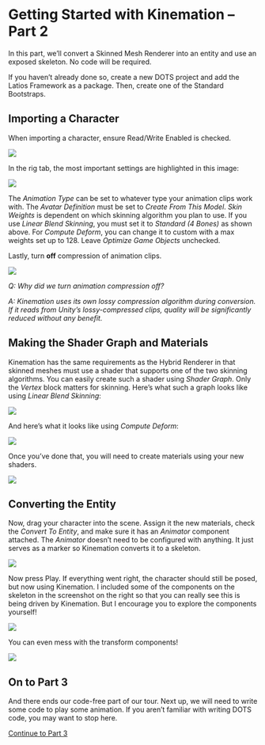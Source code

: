 # Getting Started with Kinemation – Part 2

In this part, we’ll convert a Skinned Mesh Renderer into an entity and use an
exposed skeleton. No code will be required.

If you haven’t already done so, create a new DOTS project and add the Latios
Framework as a package. Then, create one of the Standard Bootstraps.

## Importing a Character

When importing a character, ensure Read/Write Enabled is checked.

![](media/f712ae7489dc88aab00c6f3e3ef61a84.png)

In the rig tab, the most important settings are highlighted in this image:

![](media/a16538b197e863a720ff35b6d76010dd.png)

The *Animation Type* can be set to whatever type your animation clips work with.
The *Avatar Definition* must be set to *Create From This Model*. *Skin Weights*
is dependent on which skinning algorithm you plan to use. If you use *Linear
Blend Skinning*, you must set it to *Standard (4 Bones)* as shown above. For
*Compute Deform*, you can change it to custom with a max weights set up to 128.
Leave *Optimize Game Objects* unchecked.

Lastly, turn **off** compression of animation clips.

![](media/3d23064968acfbda1080d8eb22f5ce24.png)

*Q: Why did we turn animation compression off?*

*A: Kinemation uses its own lossy compression algorithm during conversion. If it
reads from Unity’s lossy-compressed clips, quality will be significantly reduced
without any benefit.*

## Making the Shader Graph and Materials

Kinemation has the same requirements as the Hybrid Renderer in that skinned
meshes must use a shader that supports one of the two skinning algorithms. You
can easily create such a shader using *Shader Graph*. Only the *Vertex* block
matters for skinning. Here’s what such a graph looks like using *Linear Blend
Skinning*:

![](media/10a34866524fa5e0995075b5573ab5f6.png)

And here’s what it looks like using *Compute Deform*:

![](media/228e54fe61e4aa6308b1b0d74dc505bc.png)

Once you’ve done that, you will need to create materials using your new shaders.

![](media/299fe25fca0ebd0661503dc965a4a4d9.png)

## Converting the Entity

Now, drag your character into the scene. Assign it the new materials, check the
*Convert To Entity*, and make sure it has an *Animator* component attached. The
*Animator* doesn’t need to be configured with anything. It just serves as a
marker so Kinemation converts it to a skeleton.

![](media/41535c619a4504589e7e373af918383a.png)

Now press Play. If everything went right, the character should still be posed,
but now using Kinemation. I included some of the components on the skeleton in
the screenshot on the right so that you can really see this is being driven by
Kinemation. But I encourage you to explore the components yourself!

![](media/181bc6e24e10dd3e36841ace4cb2985b.png)

You can even mess with the transform components!

![](media/b36141bbacc99acfb7e6edc96c27675a.gif)

## On to Part 3

And there ends our code-free part of our tour. Next up, we will need to write
some code to play some animation. If you aren’t familiar with writing DOTS code,
you may want to stop here.

[Continue to Part 3](Getting%20Started%20-%20Part%203.md)
